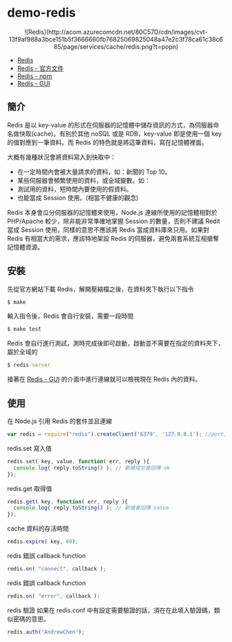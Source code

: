 # demo-redis

<center>
![Redis](http://acom.azurecomcdn.net/80C57D/cdn/images/cvt-13f9af988a3bce151b5f3666660fb76825069825048a47e2c3f78ca61c38c685/page/services/cache/redis.png?t=popn)
</center>

* [Redis](http://redis.io)
* [Redis - 官方文件](http://redis.io/documentation)
* [Redis - npm](https://www.npmjs.com/package/redis)
* [Redis - GUI](http://redisdesktop.com)

## 簡介

Redis 是以 key-value 的形式在伺服器的記憶體中儲存資訊的方式，為伺服器命名做快取(cache)。有別於其他 noSQL 或是 RDB，key-value 即是使用一個 key 的值對應到一筆資料。而 Redis 的特色就是將這筆資料，寫在記憶體裡面。

大概有幾種狀況會將資料寫入到快取中：

* 在一定時間內會被大量請求的資料，如：新聞的 Top 10。
* 某些伺服器會頻繁使用的資料，或全域變數。如：
* 測試用的資料，短時間內要使用的假資料。
* 也能當成 Session 使用。(相當不健康的觀念)

Redis 本身會瓜分伺服器的記憶體來使用，Node.js 連線所使用的記憶體相對於 PHP/Apache 較少，除非能非常準確地掌握 Session 的數量，否則不建議 Redit 當成 Session 使用，同樣的意思不應該將 Redis 當成資料庫來只用。如果對 Redis 有相當大的需求，應該特地架設 Redis 的伺服器，避免兩套系統互相搶奪記憶體資源。

## 安裝

先從官方網站下載 Redis，解開壓縮檔之後，在資料夾下執行以下指令

``` bat
$ make 
```

輸入指令後，Redis 會自行安裝，需要一段時間

``` bat
$ make test
```

Redis 會自行進行測試，測時完成後即可啟動，啟動並不需要在指定的資料夾下，屬於全域的

``` bat
$ redis-server
```

接著在 [Redis - GUI](http://redisdesktop.com) 的介面中進行連線就可以檢視現在 Redis 內的資料。


## 使用

在 Node.js 引用 Redis 的套件並且連線

``` js
var redis = require("redis").createClient('6379', '127.0.0.1'); //port, IP
```

redis.set 寫入值

``` js
redis.set( key, value, function( err, reply ){
  console.log( reply.toString() ); // 新增成功會回傳 ok
});
```

redis.get 取得值

``` js
redis.get( key, function( err, reply ){
  console.log( reply.toString() ); // 新增會回傳 value
});
```

cache 資料的存活時間

``` js
redis.expire( key, 60);
```

redis 錯誤 callback function

``` js
redis.on( "connect", callback );
```

redis 錯誤 callback function

``` js
redis.on( "error", callback );
```

redis 驗證
如果在 redis.conf 中有設定需要驗證的話，須在在此填入驗證碼，類似密碼的意思。

``` js
redis.auth("AndrewChen");
```